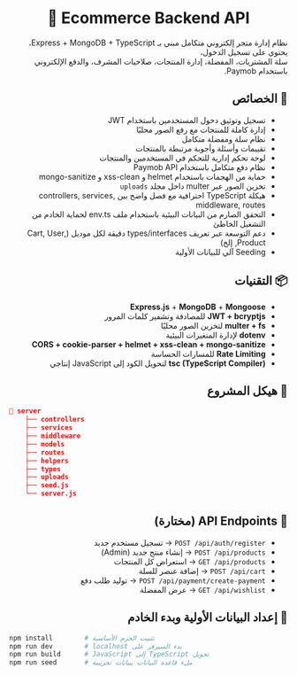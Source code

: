 <div align="center">

# 🛒 Ecommerce Backend API

</div>
<div dir="rtl">
نظام إدارة متجر إلكتروني متكامل مبني بـ Express + MongoDB + TypeScript، يحتوي على تسجيل الدخول،</br> سلة المشتريات، المفضلة، إدارة المنتجات، صلاحيات المشرف، والدفع الإلكتروني باستخدام Paymob.

## 🚀 الخصائص
- تسجيل وتوثيق دخول المستخدمين باستخدام JWT
- إدارة كاملة للمنتجات مع رفع الصور محليًا
- نظام سلة ومفضلة متكامل
- تقييمات وأسئلة وأجوبة مرتبطة بالمنتجات
- لوحة تحكم إدارية للتحكم في المستخدمين والمنتجات
- نظام دفع متكامل باستخدام Paymob API
- حماية من الهجمات باستخدام helmet و xss-clean و mongo-sanitize
- تخزين الصور عبر multer داخل مجلد `uploads`
- هيكلة TypeScript احترافية مع فصل واضح بين controllers, services, middleware, routes
- التحقق الصارم من البيانات البيئية باستخدام ملف env.ts لحماية الخادم من التشغيل الخاطئ
- دعم التوسعة عبر تعريف types/interfaces دقيقة لكل موديل (Cart, User, Product, إلخ)
- Seeding آلي للبيانات الأولية

## 📦 التقنيات
- **Express.js** + **MongoDB** + **Mongoose**
- **JWT + bcryptjs** للمصادقة وتشفير كلمات المرور
- **multer + fs** لتخزين الصور محليًا
- **dotenv** لإدارة المتغيرات البيئية
- **CORS + cookie-parser + helmet + xss-clean + mongo-sanitize**
- **Rate Limiting** للمسارات الحساسة
- **tsc (TypeScript Compiler)** لتحويل الكود إلى JavaScript إنتاجي

## 📂 هيكل المشروع
</div>

```json
📁 server
    ├── controllers
    ├── services
    ├── middleware
    ├── models
    ├── routes
    ├── helpers
    ├── types
    ├── uploads
    ├── seed.js
    └── server.js
```
<div dir="rtl">

## 📮 API Endpoints (مختارة)
- `POST /api/auth/register` → تسجيل مستخدم جديد
- `POST /api/products` → إنشاء منتج جديد (Admin)
- `GET /api/products` → استعراض كل المنتجات
- `POST /api/cart` → إضافة عنصر للسلة
- `POST /api/payment/create-payment` → توليد طلب دفع
- `GET /api/wishlist` → عرض المفضلة

## 🧪 إعداد البيانات الأولية وبدء الخادم
<div dir="ltr">

```bash
npm install        # تثبيت الحزم الأساسية
npm run dev        # localhost بدء السيرفر على 
npm run build      # JavaScript إلى TypeScript تحويل
npm run seed       # ملء قاعدة البيانات ببيانات تجريبية
```
</div>

</div>
